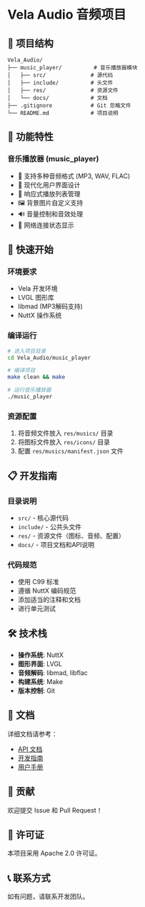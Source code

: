 # Vela Audio 音频项目

## 📁 项目结构

```
Vela_Audio/
├── music_player/          # 音乐播放器模块
│   ├── src/              # 源代码
│   ├── include/          # 头文件
│   ├── res/              # 资源文件
│   └── docs/             # 文档
├── .gitignore            # Git 忽略文件
└── README.md             # 项目说明
```

## 🎵 功能特性

### 音乐播放器 (music_player)
- 🎵 支持多种音频格式 (MP3, WAV, FLAC)
- 🎨 现代化用户界面设计
- 📱 响应式播放列表管理
- 🖼️ 背景图片自定义支持
- 🔊 音量控制和音效处理
- 📡 网络连接状态显示

## 🚀 快速开始

### 环境要求
- Vela 开发环境
- LVGL 图形库
- libmad (MP3解码支持)
- NuttX 操作系统

### 编译运行
```bash
# 进入项目目录
cd Vela_Audio/music_player

# 编译项目
make clean && make

# 运行音乐播放器
./music_player
```

### 资源配置
1. 将音频文件放入 `res/musics/` 目录
2. 将图标文件放入 `res/icons/` 目录
3. 配置 `res/musics/manifest.json` 文件

## 📋 开发指南

### 目录说明
- `src/` - 核心源代码
- `include/` - 公共头文件
- `res/` - 资源文件（图标、音频、配置）
- `docs/` - 项目文档和API说明

### 代码规范
- 使用 C99 标准
- 遵循 NuttX 编码规范
- 添加适当的注释和文档
- 进行单元测试

## 🛠️ 技术栈

- **操作系统**: NuttX
- **图形界面**: LVGL
- **音频解码**: libmad, libflac
- **构建系统**: Make
- **版本控制**: Git

## 📖 文档

详细文档请参考：
- [API 文档](docs/API.md)
- [开发指南](docs/DEVELOPMENT.md)
- [用户手册](docs/USER_MANUAL.md)

## 🤝 贡献

欢迎提交 Issue 和 Pull Request！

## 📄 许可证

本项目采用 Apache 2.0 许可证。

## 📞 联系方式

如有问题，请联系开发团队。
